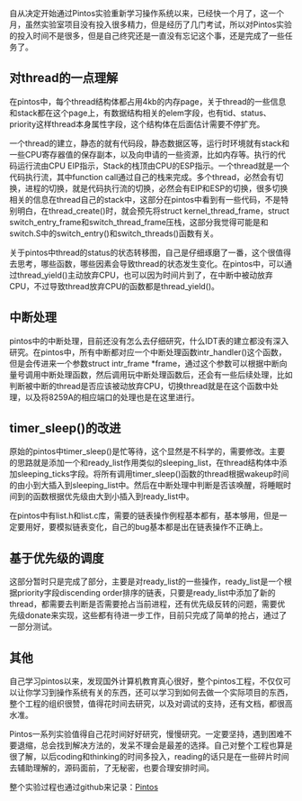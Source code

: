 <!---
title:: Pintos实验阶段总结1
date:: 2014-12-23 21:08
categories:: 系统与网络
tags:: c, pintos, thread
-->

自从决定开始通过Pintos实验重新学习操作系统以来，已经快一个月了，这一个月，虽然实验室项目没有投入很多精力，但是经历了几门考试，所以对Pintos实验的投入时间不是很多，但是自己终究还是一直没有忘记这个事，还是完成了一些任务了。

## 对thread的一点理解
在pintos中，每个thread结构体都占用4kb的内存page，关于thread的一些信息和stack都在这个page上，有数据结构相关的elem字段，也有tid、status、priority这样thread本身属性字段，这个结构体在后面估计需要不停扩充。

一个thread的建立，静态的就有代码段，静态数据区等，运行时环境就有stack和一些CPU寄存器值的保存副本，以及向申请的一些资源，比如内存等。执行的代码运行流由CPU EIP指示，Stack的栈顶由CPU的ESP指示。一个thread就是一个代码执行流，其中function call通过自己的栈来完成。多个thread，必然会有切换，进程的切换，就是代码执行流的切换，必然会有EIP和ESP的切换，很多切换相关的信息在thread自己的stack中，这部分在pintos中看到有一些代码，不是特别明白，在thread_create()时，就会预先将struct kernel_thread_frame，struct switch_entry_frame和switch_thread_frame压栈，这部分我觉得可能是和switch.S中的switch_entry()和switch_threads()函数有关。

关于pintos中thread的status的状态转移图，自己是仔细琢磨了一番，这个很值得去思考，哪些函数，哪些因素会导致thread的状态发生变化。在pintos中，可以通过thread_yield()主动放弃CPU，也可以因为时间片到了，在中断中被动放弃CPU，不过导致thread放弃CPU的函数都是thread_yield()。

## 中断处理
pintos中的中断处理，目前还没有怎么去仔细研究，什么IDT表的建立都没有深入研究。在pintos中，所有中断都对应一个中断处理函数intr_handler()这个函数，但是会传进来一个参数struct intr_frame *frame，通过这个参数可以根据中断向量号调用中断处理函数，然后调用玩中断处理函数后，还会有一些后续处理，比如判断被中断的thread是否应该被动放弃CPU，切换thread就是在这个函数中处理，以及将8259A的相应端口的处理也是在这里进行。


## timer_sleep()的改进
原始的pintos中timer_sleep()是忙等待，这个显然是不科学的，需要修改。主要的思路就是添加一个和ready_list作用类似的sleeping_list，在thread结构体中添加sleeping_ticks字段。将所有调用timer_sleep()函数的thread根据wakeup时间的由小到大插入到sleeping_list中。然后在中断处理中判断是否该唤醒，将睡眠时间到的函数根据优先级由大到小插入到ready_list中。

在pintos中有list.h和list.c库，需要的链表操作例程基本都有，基本够用，但是一定要用好，要模拟链表变化，自己的bug基本都是出在链表操作不正确上。

## 基于优先级的调度
这部分暂时只是完成了部分，主要是对ready_list的一些操作，ready_list是一个根据priority字段discending order排序的链表，只要是ready_list中添加了新的thread，都需要去判断是否需要抢占当前进程，还有优先级反转的问题，需要优先级donate来实现，这些都有待进一步工作，目前只完成了简单的抢占，通过了一部分测试。

## 其他
自己学习pintos以来，发现国外计算机教育真心很好，整个pintos工程，不仅仅可以让你学习到操作系统有关的东西，还可以学习到如何去做一个实际项目的东西，整个工程的组织很赞，值得花时间去研究，以及对调试的支持，还有文档，都很高水准。

Pintos一系列实验值得自己花时间好好研究，慢慢研究。一定要坚持，遇到困难不要退缩，总会找到解决方法的，发呆不理会是最差的选择。自己对整个工程也算是很了解，以后coding和thinking的时间多投入，reading的话只是在一些碎片时间去辅助理解的，源码面前，了无秘密，也要合理安排时间。

整个实验过程也通过github来记录：[Pintos](https://github.com/rickyzhang-cn/Pintos)
